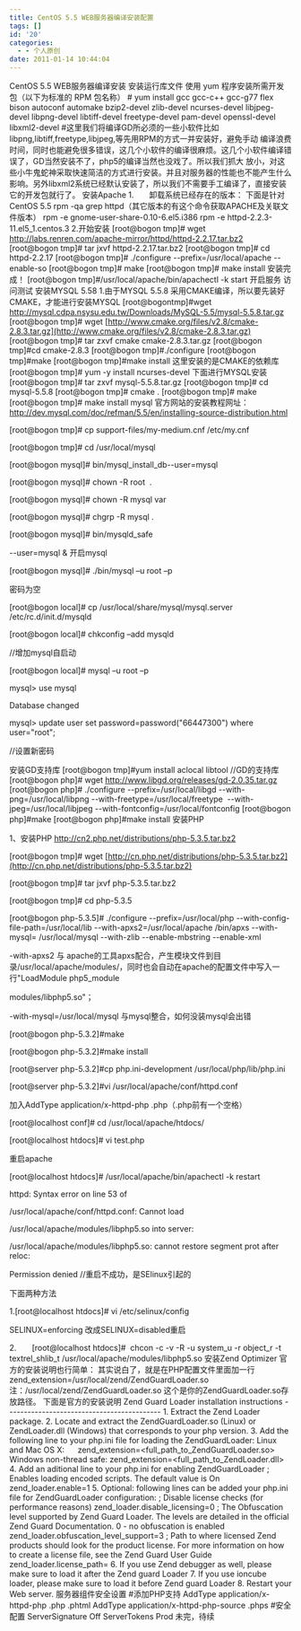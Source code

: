 ```yaml
---
title: CentOS 5.5 WEB服务器编译安装配置
tags: []
id: '20'
categories:
  - - 个人原创
date: 2011-01-14 10:44:04
---
```


CentOS 5.5 WEB服务器编译安装 安装运行库文件 使用 yum 程序安装所需开发包（以下为标准的 RPM 包名称） # yum install gcc gcc-c++ gcc-g77 flex bison autoconf automake bzip2-devel zlib-devel ncurses-devel libjpeg-devel libpng-devel libtiff-devel freetype-devel pam-devel openssl-devel libxml2-devel #这里我们将编译GD所必须的一些小软件比如libpng,libtiff,freetype,libjpeg,等先用RPM的方式一并安装好，避免手动 编译浪费时间，同时也能避免很多错误，这几个小软件的编译很麻烦。这几个小软件编译错误了，GD当然安装不了，php5的编译当然也没戏了。所以我们抓大 放小，对这些小牛鬼蛇神采取快速简洁的方式进行安装。并且对服务器的性能也不能产生什么影响。另外libxml2系统已经默认安装了，所以我们不需要手工编译了，直接安装它的开发包就行了。 安装Apache 1.       卸载系统已经存在的版本： 下面是针对CentOS 5.5 rpm -qa grep httpd（其它版本的有这个命令获取APACHE及关联文件版本） rpm -e gnome-user-share-0.10-6.el5.i386 rpm -e httpd-2.2.3-11.el5\_1.centos.3 2.开始安装 \[root@bogon tmp\]# wget http://labs.renren.com/apache-mirror/httpd/httpd-2.2.17.tar.bz2 \[root@bogon tmp\]# tar jxvf httpd-2.2.17.tar.bz2 \[root@bogon tmp\]# cd httpd-2.2.17 \[root@bogon tmp\]# ./configure --prefix=/usr/local/apache --enable-so \[root@bogon tmp\]# make \[root@bogon tmp\]# make install 安装完成！ \[root@bogon tmp\]#/usr/local/apache/bin/apachectl -k start 开启服务 访问测试 安装MYSQL 5.58 1.由于MYSQL 5.5.8 采用CMAKE编译，所以要先装好CMAKE，才能进行安装MYSQL \[root@bogontmp\]#wget http://mysql.cdpa.nsysu.edu.tw/Downloads/MySQL-5.5/mysql-5.5.8.tar.gz \[root@bogon tmp\]# wget [http://www.cmake.org/files/v2.8/cmake-2.8.3.tar.gz](http://www.cmake.org/files/v2.8/cmake-2.8.3.tar.gz) \[root@bogon tmp\]# tar zxvf cmake cmake-2.8.3.tar.gz \[root@bogon tmp\]#cd cmake-2.8.3 \[root@bogon tmp\]#./configure \[root@bogon tmp\]#make \[root@bogon tmp\]#make install 这里安装的是CMAKE的依赖库 \[root@bogon tmp\]# yum -y install ncurses-devel 下面进行MYSQL安装 \[root@bogon tmp\]# tar zxvf mysql-5.5.8.tar.gz \[root@bogon tmp\]# cd mysql-5.5.8 \[root@bogon tmp\]# cmake . \[root@bogon tmp\]# make \[root@bogon tmp\]# make install mysql 官方网站的安装教程网址： http://dev.mysql.com/doc/refman/5.5/en/installing-source-distribution.html

\[root@bogon tmp\]# cp support-files/my-medium.cnf /etc/my.cnf

\[root@bogon tmp\]# cd /usr/local/mysql

\[root@bogon mysql\]# bin/mysql\_install\_db--user=mysql

\[root@bogon mysql\]# chown -R root  .

\[root@bogon mysql\]# chown -R mysql var

\[root@bogon mysql\]# chgrp -R mysql .

\[root@bogon mysql\]# bin/mysqld\_safe

\--user=mysql & 开启mysql

\[root@bogon mysql\]# ./bin/mysql –u root –p

密码为空

\[root@bogon local\]# cp /usr/local/share/mysql/mysql.server /etc/rc.d/init.d/mysqld

\[root@bogon local\]# chkconfig –add mysqld

//增加mysql自启动

\[root@bogon local\]# mysql –u root –p

mysql> use mysql

Database changed

mysql> update user set password=password("66447300") where user="root";

//设置新密码

安装GD支持库 \[root@bogon tmp\]#yum install aclocal libtool //GD的支持库 \[root@bogon php\]# wget http://www.libgd.org/releases/gd-2.0.35.tar.gz \[root@bogon php\]# ./configure --prefix=/usr/local/libgd --with-png=/usr/local/libpng --with-freetype=/usr/local/freetype  --with-jpeg=/usr/local/libjpeg --with-fontconfig=/usr/local/fontconfig \[root@bogon php\]#make \[root@bogon php\]#make install 安装PHP

1、安装PHP http://cn2.php.net/distributions/php-5.3.5.tar.bz2

\[root@bogon tmp\]# wget [http://cn.php.net/distributions/php-5.3.5.tar.bz2](http://cn.php.net/distributions/php-5.3.5.tar.bz2)

\[root@bogon tmp\]# tar jxvf php-5.3.5.tar.bz2

\[root@bogon tmp\]# cd php-5.3.5

\[root@bogon php-5.3.5\]# ./configure --prefix=/usr/local/php --with-config-file-path=/usr/local/lib --with-apxs2=/usr/local/apache /bin/apxs --with-mysql= /usr/local/mysql --with-zlib --enable-mbstring --enable-xml

\-with-apxs2 与 apache的工具apxs配合，产生模块文件到目录/usr/local/apache/modules/，同时也会自动在apache的配置文件中写入一行"LoadModule php5\_module

modules/libphp5.so"；

\-with-mysql=/usr/local/mysql 与mysql整合，如何没装mysql会出错

\[root@bogon php-5.3.2\]#make

\[root@bogon php-5.3.2\]#make install

\[root@server php-5.3.2\]#cp php.ini-development /usr/local/php/lib/php.ini

\[root@server php-5.3.2\]#vi /usr/local/apache/conf/httpd.conf

加入AddType application/x-httpd-php .php（.php前有一个空格）

\[root@localhost conf\]# cd /usr/local/apache/htdocs/

\[root@localhost htdocs\]# vi test.php

重启apache

\[root@localhost htdocs\]# /usr/local/apache/bin/apachectl -k restart

httpd: Syntax error on line 53 of

/usr/local/apache/conf/httpd.conf: Cannot load

/usr/local/apache/modules/libphp5.so into server:

/usr/local/apache/modules/libphp5.so: cannot restore segment prot after reloc:

Permission denied //重启不成功，是SElinux引起的

下面两种方法

1.\[root@localhost htdocs\]# vi /etc/selinux/config

SELINUX=enforcing 改成SELINUX=disabled重启

2.       \[root@localhost htdocs\]#  chcon -c -v -R -u system\_u -r object\_r -t textrel\_shlib\_t /usr/local/apache/modules/libphp5.so 安装Zend Optimizer 官方的安装说明也行简单： 其实说白了，就是在PHP配置文件里面加一行 zend\_extension=/usr/local/zend/ZendGuardLoader.so 注：/usr/local/zend/ZendGuardLoader.so 这个是你的ZendGuardLoader.so存放路径。 下面是官方的安装说明 Zend Guard Loader installation instructions ------------------------------------------- 1. Extract the Zend Loader package. 2. Locate and extract the ZendGuardLoader.so (Linux) or ZendLoader.dll (Windows) that corresponds to your php version. 3. Add the following line to your php.ini file for loading the ZendGuardLoader: Linux and Mac OS X:      zend\_extension=<full\_path\_to\_ZendGuardLoader.so> Windows non-thread safe: zend\_extension=<full\_path\_to\_ZendLoader.dll> 4. Add an aditional line to your php.ini for enabling ZendGuardLoader ; Enables loading encoded scripts. The default value is On zend\_loader.enable=1 5. Optional: following lines can be added your php.ini file for ZendGuardLoader configuration: ; Disable license checks (for performance reasons) zend\_loader.disable\_licensing=0 ; The Obfuscation level supported by Zend Guard Loader. The levels are detailed in the official Zend Guard Documentation. 0 - no obfuscation is enabled zend\_loader.obfuscation\_level\_support=3 ; Path to where licensed Zend products should look for the product license. For more information on how to create a license file, see the Zend Guard User Guide zend\_loader.license\_path= 6. If you use Zend debugger as well, please make sure to load it after the Zend guard Loader 7. If you use ioncube loader, please make sure to load it before Zend guard Loader 8. Restart your Web server. 服务器组件安全设置 #添加PHP支持 AddType application/x-httpd-php .php .phtml AddType application/x-httpd-php-source .phps #安全配置 ServerSignature Off ServerTokens Prod 未完，待续